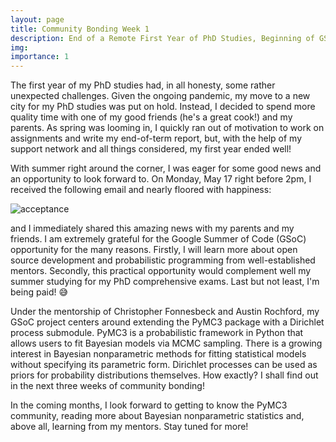 ```yaml
---
layout: page
title: Community Bonding Week 1
description: End of a Remote First Year of PhD Studies, Beginning of GSoC202
img:
importance: 1
---
```


The first year of my PhD studies had, in all honesty, some rather unexpected challenges. Given the ongoing pandemic, my move to a new city for my PhD studies was put on hold. Instead, I decided to spend more quality time with one of my good friends (he's a great cook!) and my parents. As spring was looming in, I quickly ran out of motivation to work on assignments and write my end-of-term report, but, with the help of my support network and all things considered, my first year ended well!

With summer right around the corner, I was eager for some good news and an opportunity to look forward to. On Monday, May 17 right before 2pm, I received the following email and nearly floored with happiness:

![acceptance](/static/acceptance.png)

and I immediately shared this amazing news with my parents and my friends. I am extremely grateful for the Google Summer of Code (GSoC) opportunity for the many reasons. Firstly, I will learn more about open source development and probabilistic programming from well-established mentors. Secondly, this practical opportunity would complement well my summer studying for my PhD comprehensive exams. Last but not least, I'm being paid! :sweat_smile:

Under the mentorship of Christopher Fonnesbeck and Austin Rochford, my GSoC project centers around extending the PyMC3 package with a Dirichlet process submodule. PyMC3 is a probabilistic framework in Python that allows users to fit Bayesian models via MCMC sampling. There is a growing interest in Bayesian nonparametric methods for fitting statistical models without specifying its parametric form. Dirichlet processes can be used as priors for probability distributions themselves. How exactly? I shall find out in the next three weeks of community bonding!

In the coming months, I look forward to getting to know the PyMC3 community, reading more about Bayesian nonparametric statistics and, above all, learning from my mentors. Stay tuned for more!
